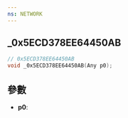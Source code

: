 ```yaml
---
ns: NETWORK
---
```

## _0x5ECD378EE64450AB

```c
// 0x5ECD378EE64450AB
void _0x5ECD378EE64450AB(Any p0);
```


## 參數
* **p0**: 

